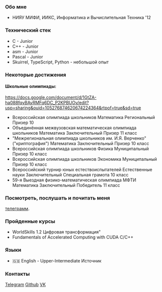 ### Обо мне
- НИЯУ МИФИ, ИИКС, Информатика и Вычислительная Техника '12

### Технический стек
- C - Junior
- С++ - Junior
- asm - Junior
- Pascal - Junior
- Skuirrel, TypeScript, Python - небольшой опыт

### Некоторые достижения
#### Школьные олимпиады:
https://docs.google.com/document/d/1GtZA-ha088fqyBAyRMFq6DC_P2KPBUOv/edit?usp=sharing&ouid=105276874620674224364&rtpof=true&sd=true
- Всероссийская олимпиада школьников	Математика	Региональный	Призер 10
- Объединённая межвузовская математическая олимпиада школьников	Математика	Заключительный	Призер 11 класс
- "Межрегиональная олимпиада школьников им. И.Я. Верченко" ("криптография")	Математика	Заключительный	Призер 10 класс
- Всероссийская олимпиада школьников	Физика	Муниципальный	Призер 10 класс
- Всероссийская олимпиада школьников	Экономика	Муниципальный	Призер 10 класс
- Всероссийский турнир юных естествоиспытателей	Естественные науки	Заключительный	Специальная грамота	10 класс
- 59-я Выездная физико-математическая олимпиада МФТИ	Математика	Заключительный	Победитель 11 класс


### Посмотреть, послушать и почитать меня
 [телеграмм](https://t.me/horny_sasan).

### Пройденные курсы
- WorldSkills 1.2 Цифровая трансформация"
- Fundamentals of Accelerated Computing with CUDA C/C++

### Языки
- :gb: English -  Upper-Intermediate Источник

### Контакты
[Telegram](https://t.me/kaktus82)
[Github](https://github.com/drevesina51)
[VK](https://vk.com/imtheself)
